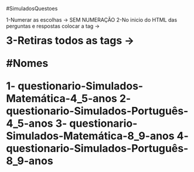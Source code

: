 #SimuladosQuestoes

1-Numerar as escolhas -> SEM NUMERAÇÃO
2-No inicio do HTML das perguntas e respostas colocar a tag -> <h1 style="display: inline">
3-Retiras todos as tags -> <br>

#Nomes

1- questionario-Simulados-Matemática-4_5-anos
2- questionario-Simulados-Português-4_5-anos
3- questionario-Simulados-Matemática-8_9-anos
4- questionario-Simulados-Português-8_9-anos

